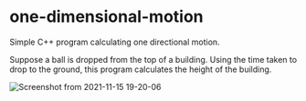 # one-dimensional-motion
Simple C++ program calculating one directional motion.

Suppose a ball is dropped from the top of a building.  Using the time taken to drop to the ground, this program calculates the height of the building.


![Screenshot from 2021-11-15 19-20-06](https://user-images.githubusercontent.com/81658560/141878332-b703889f-52dd-4577-b7dc-55d41bbe613f.png)
